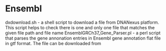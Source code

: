 # Ensembl
dxdownload.sh - a shell script to download a file from DNANexus platform. This script helps to check there is one and only one file that matches the given file path and file name
EnsemblGRCh37_Gene_Parser.pl - a perl script that parses the gene annonation entries in Ensembl gene annotation flat file in gtf format. The file can be downloaded from 

